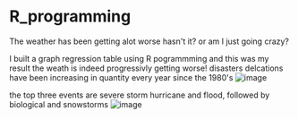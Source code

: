 # R_programming

The weather has been getting alot worse hasn't it? or am I just going crazy? 

I built a graph regression table using R pogrammming and this was my result 
the weath is indeed progressivly getting worse! disasters delcations have been increasing in quantity
every year since the 1980's
![image](https://user-images.githubusercontent.com/30744769/217319682-4130c00e-eae5-4736-9e38-39850188d69b.png)

the top three events are severe storm hurricane and flood, followed by biological and snowstorms
![image](https://user-images.githubusercontent.com/30744769/217320571-f8d6dc23-873e-4a71-b8a9-ad5fc2cfc230.png)
